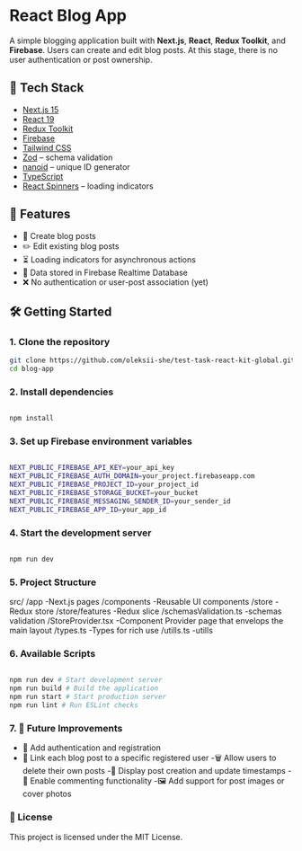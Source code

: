 # React Blog App

A simple blogging application built with **Next.js**, **React**, **Redux Toolkit**, and **Firebase**. Users can create and edit blog posts. At this stage, there is no user authentication or post ownership.

## 🧰 Tech Stack

- [Next.js 15](https://nextjs.org/)
- [React 19](https://reactjs.org/)
- [Redux Toolkit](https://redux-toolkit.js.org/)
- [Firebase](https://firebase.google.com/)
- [Tailwind CSS](https://tailwindcss.com/)
- [Zod](https://zod.dev/) – schema validation
- [nanoid](https://github.com/ai/nanoid) – unique ID generator
- [TypeScript](https://www.typescriptlang.org/)
- [React Spinners](https://www.davidhu.io/react-spinners/) – loading indicators

## 🚀 Features

- 📄 Create blog posts
- ✏️ Edit existing blog posts
- ⏳ Loading indicators for asynchronous actions
- 💾 Data stored in Firebase Realtime Database
- ❌ No authentication or user-post association (yet)

## 🛠️ Getting Started

### 1. Clone the repository

```bash
git clone https://github.com/oleksii-she/test-task-react-kit-global.git
cd blog-app
```

### 2. Install dependencies

```bash

npm install
```

### 3. Set up Firebase environment variables

```bash

NEXT_PUBLIC_FIREBASE_API_KEY=your_api_key
NEXT_PUBLIC_FIREBASE_AUTH_DOMAIN=your_project.firebaseapp.com
NEXT_PUBLIC_FIREBASE_PROJECT_ID=your_project_id
NEXT_PUBLIC_FIREBASE_STORAGE_BUCKET=your_bucket
NEXT_PUBLIC_FIREBASE_MESSAGING_SENDER_ID=your_sender_id
NEXT_PUBLIC_FIREBASE_APP_ID=your_app_id
```

### 4. Start the development server

```bash

npm run dev
```

### 5. Project Structure

src/
/app -Next.js pages
/components -Reusable UI components
/store -Redux store
/store/features -Redux slice
/schemasValidation.ts -schemas validation
/StoreProvider.tsx -Component Provider page that envelops the main layout
/types.ts -Types for rich use
/utills.ts -utills

### 6. Available Scripts

```bash

npm run dev # Start development server
npm run build # Build the application
npm run start # Start production server
npm run lint # Run ESLint checks
```

### 7. 📌 Future Improvements

- 🔐 Add authentication and registration
- 👤 Link each blog post to a specific registered user
  -🗑️ Allow users to delete their own posts
  -📅 Display post creation and update timestamps
  -💬 Enable commenting functionality
  -🖼️ Add support for post images or cover photos

### 📄 License

This project is licensed under the MIT License.
